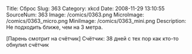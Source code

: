 Title: Сброс 
Slug: 363 
Category: xkcd 
Date: 2008-11-29 13:10:55 
SourceNum: 363 
Image: /comics/0363.png 
MicroImage: /comics/0363_micro.png 
MiniImage: /comics/0363_mini.png 
Description: Не подходить ближе, чем на 3 метра. 

[Парень смотрит на счётчик]
Счётчик: 38 дней с тех пор как кто-то обнулил счётчик